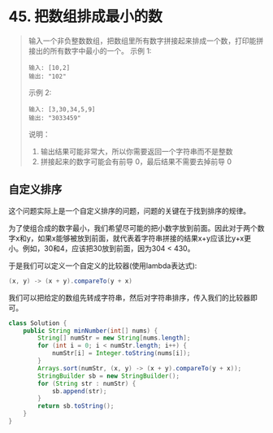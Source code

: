 # 45. 把数组排成最小的数

> 输入一个非负整数数组，把数组里所有数字拼接起来排成一个数，打印能拼接出的所有数字中最小的一个。
> 示例 1:
> ```
> 输入: [10,2]
> 输出: "102"
> ```
> 示例 2:
> ```
> 输入: [3,30,34,5,9]
> 输出: "3033459"
> ```
> 
> 说明：
> 1. 输出结果可能非常大，所以你需要返回一个字符串而不是整数
> 2. 拼接起来的数字可能会有前导 0，最后结果不需要去掉前导 0

## 自定义排序

这个问题实际上是一个自定义排序的问题，问题的关键在于找到排序的规律。

为了使组合成的数字最小，我们希望尽可能的把小数字放到前面。因此对于两个数字x和y，如果x能够被放到前面，就代表着字符串拼接的结果x+y应该比y+x更小。例如，30和4，应该把30放到前面，因为304 < 430。

于是我们可以定义一个自定义的比较器(使用lambda表达式):
```java
(x, y) -> (x + y).compareTo(y + x)
```

我们可以把给定的数组先转成字符串，然后对字符串排序，传入我们的比较器即可。

```java
class Solution {
    public String minNumber(int[] nums) {
        String[] numStr = new String[nums.length];
        for (int i = 0; i < numStr.length; i++) {
            numStr[i] = Integer.toString(nums[i]);
        }
        Arrays.sort(numStr, (x, y) -> (x + y).compareTo(y + x));
        StringBuilder sb = new StringBuilder();
        for (String str : numStr) {
            sb.append(str);
        }
        return sb.toString();
    }
}
```